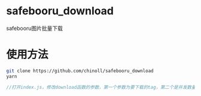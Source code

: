 # safebooru_download
safebooru图片批量下载

# 使用方法
```bash
git clone https://github.com/chinoll/safebooru_download
yarn
```
```javascript
//打开index.js，修改download函数的参数，第一个参数为要下载的tag，第二个是并发数量
```